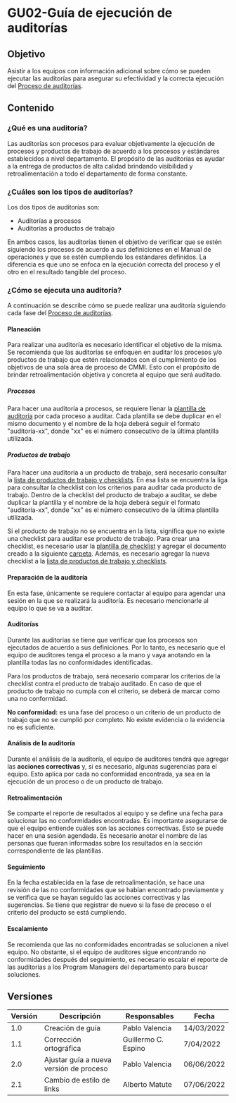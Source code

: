 # GU02-Guía de ejecución de auditorías

## Objetivo

Asistir a los equipos con información adicional sobre cómo se pueden ejecutar
las auditorías para asegurar su efectividad y la correcta ejecución del
[Proceso de auditorías](https://mutateinc.github.io/Procesos/PR01).

## Contenido

### ¿Qué es una auditoría?

Las auditorías son procesos para evaluar objetivamente la ejecución de
procesos y productos de trabajo de acuerdo a los procesos y estándares
establecidos a nivel departamento. El propósito de las auditorías es ayudar a la
entrega de productos de alta calidad brindando visibilidad y retroalimentación a
todo el departamento de forma constante.

### ¿Cuáles son los tipos de auditorías?

Los dos tipos de auditorías son:

- Auditorías a procesos
- Auditorías a productos de trabajo

En ambos casos, las auditorías tienen el objetivo de verificar que se estén
siguiendo los procesos de acuerdo a sus definiciones en el Manual de operaciones
y que se estén cumpliendo los estándares definidos. La diferencia es que
uno se enfoca en la ejecución correcta del proceso y el otro en el resultado
tangible del proceso.

### ¿Cómo se ejecuta una auditoría?

A continuación se describe cómo se puede realizar una auditoría siguiendo cada
fase del [Proceso de auditorías](https://mutateinc.github.io/Procesos/PR01).

#### Planeación

Para realizar una auditoría es necesario identificar el objetivo de la misma. Se
recomienda que las auditorías se enfoquen en auditar los procesos y/o productos
de trabajo que estén relacionados con el cumplimiento de los objetivos de una
sola área de proceso de CMMI. Esto con el propósito de brindar retroalimentación
objetiva y concreta al equipo que será auditado.

##### Procesos

Para hacer una auditoría a procesos, se requiere llenar la [plantilla de auditoría](https://mutateinc.github.io/Plantillas/PL12) por 
cada proceso a auditar. Cada plantilla se debe duplicar en el mismo documento y
el nombre de la hoja deberá seguir el formato "auditoría-xx", donde "xx" es el
número consecutivo de la última plantilla utilizada.

##### Productos de trabajo

Para hacer una auditoría a un producto de trabajo, será necesario consultar la
[lista de productos de trabajo y checklists](https://docs.google.com/spreadsheets/d/19_h8iL6EBpBVmjGnm4eQ59dZHJBqpXJXKizaubVJlmM/edit#gid=0). En esa lista se encuentra la liga para
consultar la checklist con los criterios para auditar cada producto de trabajo. Dentro
de la checklist del producto de trabajo a auditar, se debe duplicar la plantilla y el
nombre de la hoja deberá seguir el formato "auditoría-xx", donde "xx" es el número
consecutivo de la última plantilla utilizada.

Si el producto de trabajo no se encuentra en la lista, significa que no existe una checklist
para auditar ese producto de trabajo. Para crear una checklist, es necesario
usar la [plantilla de checklist](https://docs.google.com/spreadsheets/d/19_h8iL6EBpBVmjGnm4eQ59dZHJBqpXJXKizaubVJlmM/edit#gid=341135760) y agregar el documento creado a la siguiente [carpeta](https://drive.google.com/drive/folders/13Y8cfs_oUZqDMfrQXSjWIRKnF-PSt8Id). 
Además, es necesario agregar la nueva checklist a la [lista de productos de trabajo y checklists](https://docs.google.com/spreadsheets/d/19_h8iL6EBpBVmjGnm4eQ59dZHJBqpXJXKizaubVJlmM/edit#gid=0). 

#### Preparación de la auditoría

En esta fase, únicamente se requiere contactar al equipo para agendar una sesión
en la que se realizará la auditoría. Es necesario mencionarle al equipo lo que
se va a auditar.

#### Auditorías

Durante las auditorías se tiene que verificar que los procesos son ejecutados de
acuerdo a sus definiciones. Por lo tanto, es necesario que el equipo de auditores
tenga el proceso a la mano y vaya anotando en la plantilla todas las no conformidades
identificadas.

Para los productos de trabajo, será necesario comparar los criterios de la checklist 
contra el producto de trabajo auditado. En caso de que el producto de trabajo no 
cumpla con el criterio, se deberá de marcar como una no conformidad.

**No conformidad:** es una fase del proceso o un criterio de un producto de
trabajo que no se cumplió por completo. No existe evidencia o la
evidencia no es suficiente.

#### Análisis de la auditoría

Durante el análisis de la auditoría, el equipo de auditores tendrá que agregar las
**acciones correctivas** y, si es necesario, algunas sugerencias para el equipo. Esto aplica
por cada no conformidad encontrada, ya sea en la ejecución de un proceso o de un producto
de trabajo.

#### Retroalimentación

Se comparte el reporte de resultados al equipo y se define una fecha para
solucionar las no conformidades encontradas. Es importante asegurarse de que el
equipo entiende cuáles son las acciones correctivas. Esto se puede hacer en una
sesión agendada. Es necesario anotar el nombre de las personas que fueran informadas
sobre los resultados en la sección correspondiente de las plantillas.

#### Seguimiento

En la fecha establecida en la fase de retroalimentación, se hace una revisión de
las no conformidades que se habían encontrado previamente y se verifica que se
hayan seguido las acciones correctivas y las sugerencias. Se tiene que registrar
de nuevo si la fase de proceso o el criterio del producto se está cumpliendo.

#### Escalamiento

Se recomienda que las no conformidades encontradas se solucionen a nivel equipo.
No obstante, si el equipo de auditores sigue encontrando no conformidades después
del seguimiento, es necesario escalar el reporte de las auditorías a los
Program Managers del departamento para buscar soluciones.

## Versiones

| Versión | Descripción                             | Responsables        | Fecha      |
| ------- | --------------------------------------- | ------------------- | ---------- |
| 1.0     | Creación de guía                        | Pablo Valencia      | 14/03/2022 |
| 1.1     | Corrección ortográfica                  | Guillermo C. Espino | 7/04/2022  |
| 2.0     | Ajustar guía a nueva versión de proceso | Pablo Valencia      | 06/06/2022 |
| 2.1     | Cambio de estilo de links                    | Alberto Matute     | 07/06/2022 |

